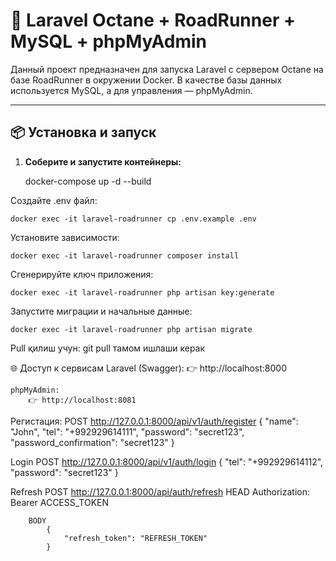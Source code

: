 # 🚀 Laravel Octane + RoadRunner + MySQL + phpMyAdmin

Данный проект предназначен для запуска Laravel с сервером Octane на базе RoadRunner в окружении Docker. В качестве базы данных используется MySQL, а для управления — phpMyAdmin.

---

## 📦 Установка и запуск

1. **Соберите и запустите контейнеры:**

   docker-compose up -d --build 

Создайте .env файл:

    docker exec -it laravel-roadrunner cp .env.example .env
    
Установите зависимости:

    docker exec -it laravel-roadrunner composer install

Сгенерируйте ключ приложения:

    docker exec -it laravel-roadrunner php artisan key:generate

Запустите миграции и начальные данные:

    docker exec -it laravel-roadrunner php artisan migrate


Pull қилиш учун:
    git pull
тамом ишлаши керак

🌐 Доступ к сервисам
    Laravel (Swagger):
        👉 http://localhost:8000

    phpMyAdmin:
        👉 http://localhost:8081

Регистация:
    POST http://127.0.0.1:8000/api/v1/auth/register
        {
            "name": "John",
            "tel": "+992929614111",
            "password": "secret123",
            "password_confirmation": "secret123"
        }

Login
    POST http://127.0.0.1:8000/api/v1/auth/login
      {
        "tel": "+992929614112",
        "password": "secret123"
      }

Refresh
    POST http://127.0.0.1:8000/api/auth/refresh
        HEAD
            Authorization: Bearer ACCESS_TOKEN

        BODY
            {
                "refresh_token": "REFRESH_TOKEN"
            }